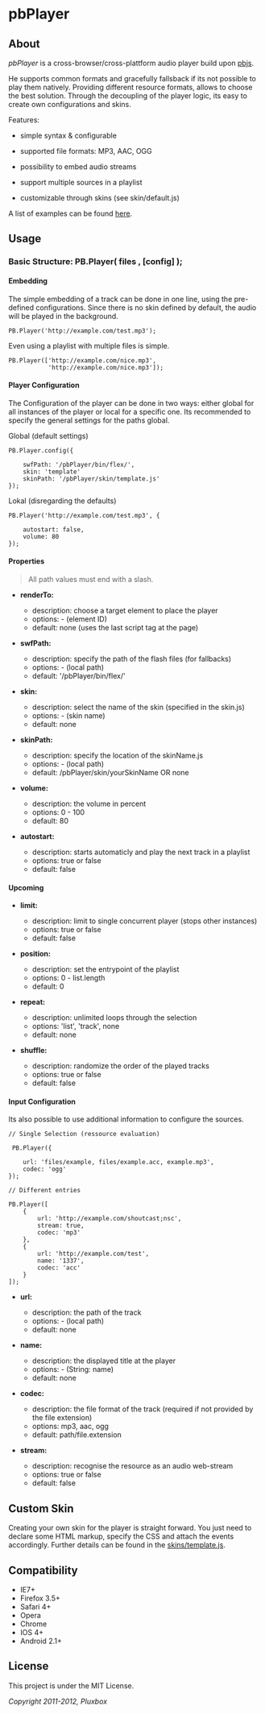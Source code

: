 pbPlayer
========

About
-----

*pbPlayer* is a cross-browser/cross-plattform audio player build upon [pbjs]([https://github.com/Saartje87/pbjs]).

He supports common formats and gracefully fallsback if its not possible to play them natively. Providing different resource formats, allows to choose the best solution. Through the decoupling of the player logic, its easy to create own configurations and skins.

Features:

- simple syntax & configurable

- supported file formats: MP3, AAC, OGG

- possibility to embed audio streams

- support multiple sources in a playlist

- customizable through skins (see skin/default.js)

A list of examples can be found [here](http://github.com/pluxbox/pbPlayer/example.html).


Usage
-----

### Basic Structure: PB.Player( files , [config] );

#### Embedding

The simple embedding of a track can be done in one line, using the pre-defined configurations.
Since there is no skin defined by default, the audio will be played in the background.

    PB.Player('http://example.com/test.mp3');

Even using a playlist with multiple files is simple.

    PB.Player(['http://example.com/nice.mp3',
			   'http://example.com/nice.mp3']);


#### Player Configuration

The Configuration of the player can be done in two ways: either global for all instances of the player or local for a specific one.
Its recommended to specify the general settings for the paths global.

Global (default settings)

    PB.Player.config({

    	swfPath: '/pbPlayer/bin/flex/',
    	skin: 'template'
    	skinPath: '/pbPlayer/skin/template.js'
    });

Lokal (disregarding the defaults)

    PB.Player('http://example.com/test.mp3', {

    	autostart: false,
        volume: 80
    });

#### Properties

> All path values must end with a slash.

- **renderTo:**
	- description: choose a target element to place the player
	- options: - (element ID)
	- default: none (uses the last script tag at the page)

- **swfPath:**
	- description: specify the path of the flash files (for fallbacks)
	- options: - (local path)
	- default: '/pbPlayer/bin/flex/'

- **skin:**
	- description: select the name of the skin (specified in the skin.js)
	- options: - (skin name)
	- default: none

- **skinPath:**
	- description: specify the location of the skinName.js
	- options:  - (local path)
	- default: /pbPlayer/skin/yourSkinName OR none

- **volume:**
	- description: the volume in percent
	- options: 0 - 100
	- default: 80

- **autostart:**
	- description: starts automaticly and play the next track in a playlist
	- options: true or false
	- default: false


#### Upcoming

- **limit:**
	- description: limit to single concurrent player (stops other instances)
	- options: true or false
	- default: false

- **position:**
	- description: set the entrypoint of the playlist
	- options: 0 - list.length
	- default: 0

- **repeat:**
	- description: unlimited loops through the selection
	- options: 'list', 'track', none
	- default: none

- **shuffle:**
	- description: randomize the order of the played tracks
	- options: true or false
	- default: false


#### Input Configuration

Its also possible to use additional information to configure the sources.

    // Single Selection (ressource evaluation)

     PB.Player({

        url: 'files/example, files/example.acc, example.mp3',
        codec: 'ogg'
    });

    // Different entries

    PB.Player([
        {
            url: 'http://example.com/shoutcast;nsc',
            stream: true,
    	    codec: 'mp3'
        },
        {
            url: 'http://example.com/test',
            name: '1337',
            codec: 'acc'
        }
    ]);

- **url:**
	- description: the path of the track
	- options: - (local path)
	- default: none

- **name:**
    - description: the displayed title at the player
    - options: - (String: name)
    - default: none

- **codec:**
	- description: the file format of the track (required if not provided by the file extension)
	- options: mp3, aac, ogg
	- default: path/file.extension

- **stream:**
	- description: recognise the resource as an audio web-stream
	- options: true or false
	- default: false


Custom Skin
-----------

Creating your own skin for the player is straight forward. You just need to declare some HTML markup, specify the CSS and attach the events accordingly. Further details can be found in the [skins/template.js](http://github.com/pluxbox/pbPlayer/skins/template.js).


Compatibility
-------------

- IE7+
- Firefox 3.5+
- Safari 4+
- Opera
- Chrome
- IOS 4+
- Android 2.1+


License
-------
This project is under the MIT License.

*Copyright 2011-2012, Pluxbox*